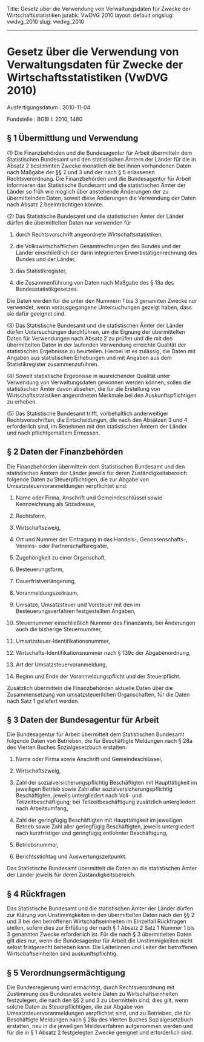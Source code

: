 Title: Gesetz über die Verwendung von Verwaltungsdaten für Zwecke der Wirtschaftsstatistiken
jurabk: VwDVG 2010
layout: default
origslug: vwdvg_2010
slug: vwdvg_2010

---

# Gesetz über die Verwendung von Verwaltungsdaten für Zwecke der Wirtschaftsstatistiken (VwDVG 2010)

Ausfertigungsdatum
:   2010-11-04

Fundstelle
:   BGBl I: 2010, 1480


## § 1 Übermittlung und Verwendung

(1) Die Finanzbehörden und die Bundesagentur für Arbeit übermitteln
dem Statistischen Bundesamt und den statistischen Ämtern der Länder
für die in Absatz 2 bestimmten Zwecke monatlich die bei ihnen
vorhandenen Daten nach Maßgabe der §§ 2 und 3 und der nach § 5
erlassenen Rechtsverordnung. Die Finanzbehörden und die Bundesagentur
für Arbeit informieren das Statistische Bundesamt und die
statistischen Ämter der Länder so früh wie möglich über anstehende
Änderungen der zu übermittelnden Daten, soweit diese Änderungen die
Verwendung der Daten nach Absatz 2 beeinträchtigen könnte.

(2) Das Statistische Bundesamt und die statistischen Ämter der Länder
dürfen die übermittelten Daten nur verwenden für

1.  durch Rechtsvorschrift angeordnete Wirtschaftsstatistiken,


2.  die Volkswirtschaftlichen Gesamtrechnungen des Bundes und der Länder
    einschließlich der darin integrierten Erwerbstätigenrechnung des
    Bundes und der Länder,


3.  das Statistikregister,


4.  die Zusammenführung von Daten nach Maßgabe des § 13a des
    Bundesstatistikgesetzes.



Die Daten werden für die unter den Nummern 1 bis 3 genannten Zwecke
nur verwendet, wenn vorausgegangene Untersuchungen gezeigt haben, dass
sie dafür geeignet sind.

(3) Das Statistische Bundesamt und die statistischen Ämter der Länder
dürfen Untersuchungen durchführen, um die Eignung der übermittelten
Daten für Verwendungen nach Absatz 2 zu prüfen und die mit den
übermittelten Daten in der laufenden Verwendung erreichte Qualität der
statistischen Ergebnisse zu beurteilen. Hierbei ist es zulässig, die
Daten mit Angaben aus statistischen Erhebungen und mit Angaben aus dem
Statistikregister zusammenzuführen.

(4) Soweit statistische Ergebnisse in ausreichender Qualität unter
Verwendung von Verwaltungsdaten gewonnen werden können, sollen die
statistischen Ämter davon absehen, die für die Erstellung von
Wirtschaftsstatistiken angeordneten Merkmale bei den
Auskunftspflichtigen zu erheben.

(5) Das Statistische Bundesamt trifft, vorbehaltlich anderweitiger
Rechtsvorschriften, die Entscheidungen, die nach den Absätzen 3 und 4
erforderlich sind, im Benehmen mit den statistischen Ämtern der Länder
und nach pflichtgemäßem Ermessen.


## § 2 Daten der Finanzbehörden

Die Finanzbehörden übermitteln dem Statistischen Bundesamt und den
statistischen Ämtern der Länder jeweils für deren
Zuständigkeitsbereich folgende Daten zu Steuerpflichtigen, die zur
Abgabe von Umsatzsteuervoranmeldungen verpflichtet sind:

1.  Name oder Firma, Anschrift und Gemeindeschlüssel sowie Kennzeichnung
    als Sitzadresse,


2.  Rechtsform,


3.  Wirtschaftszweig,


4.  Ort und Nummer der Eintragung in das Handels-, Genossenschafts-,
    Vereins- oder Partnerschaftsregister,


5.  Zugehörigkeit zu einer Organschaft,


6.  Besteuerungsform,


7.  Dauerfristverlängerung,


8.  Voranmeldungszeitraum,


9.  Umsätze, Umsatzsteuer und Vorsteuer mit den im Besteuerungsverfahren
    festgestellten Angaben,


10. Steuernummer einschließlich Nummer des Finanzamts, bei Änderungen auch
    die bisherige Steuernummer,


11. Umsatzsteuer-Identifikationsnummer,


12. Wirtschafts-Identifikationsnummer nach § 139c der Abgabenordnung,


13. Art der Umsatzsteuervoranmeldung,


14. Beginn und Ende der Voranmeldungspflicht und der Steuerpflicht.



Zusätzlich übermitteln die Finanzbehörden aktuelle Daten über die
Zusammensetzung von umsatzsteuerlichen Organschaften, für die Daten
nach Satz 1 geliefert werden.


## § 3 Daten der Bundesagentur für Arbeit

Die Bundesagentur für Arbeit übermittelt dem Statistischen Bundesamt
folgende Daten von Betrieben, die für Beschäftigte Meldungen nach §
28a des Vierten Buches Sozialgesetzbuch erstatten:

1.  Name oder Firma sowie Anschrift und Gemeindeschlüssel,


2.  Wirtschaftszweig,


3.  Zahl der sozialversicherungspflichtig Beschäftigten mit Haupttätigkeit
    im jeweiligen Betrieb sowie Zahl aller sozialversicherungspflichtig
    Beschäftigten, jeweils untergliedert nach Voll- und
    Teilzeitbeschäftigung; bei Teilzeitbeschäftigung zusätzlich
    untergliedert nach Arbeitsumfang,


4.  Zahl der geringfügig Beschäftigten mit Haupttätigkeit im jeweiligen
    Betrieb sowie Zahl aller geringfügig Beschäftigten, jeweils
    untergliedert nach kurzfristiger und geringfügig entlohnter
    Beschäftigung,


5.  Betriebsnummer,


6.  Berichtsstichtag und Auswertungszeitpunkt.



Das Statistische Bundesamt übermittelt die Daten an die statistischen
Ämter der Länder jeweils für deren Zuständigkeitsbereich.


## § 4 Rückfragen

Das Statistische Bundesamt und die statistischen Ämter der Länder
dürfen zur Klärung von Unstimmigkeiten in den übermittelten Daten nach
den §§ 2 und 3 bei den betroffenen Wirtschaftseinheiten im Einzelfall
Rückfragen stellen, sofern dies zur Erfüllung der nach § 1 Absatz 2
Satz 1 Nummer 1 bis 3 genannten Zwecke erforderlich ist. Für die nach
§ 3 übermittelten Daten gilt dies nur, wenn die Bundesagentur für
Arbeit die Unstimmigkeiten nicht selbst fristgerecht beheben kann. Die
Leiterinnen und Leiter der betroffenen Wirtschaftseinheiten sind
auskunftspflichtig.


## § 5 Verordnungsermächtigung

Die Bundesregierung wird ermächtigt, durch Rechtsverordnung mit
Zustimmung des Bundesrates weitere Daten zu Wirtschaftseinheiten
festzulegen, die nach den §§ 2 und 3 zu übermitteln sind; dies gilt,
wenn solche Daten zu Steuerpflichtigen, die zur Abgabe von
Umsatzsteuervoranmeldungen verpflichtet sind, und zu Betrieben, die
für Beschäftigte Meldungen nach § 28a des Vierten Buches
Sozialgesetzbuch erstatten, neu in die jeweiligen Meldeverfahren
aufgenommen werden und für die in § 1 Absatz 2 festgelegten Zwecke
geeignet und erforderlich sind.

